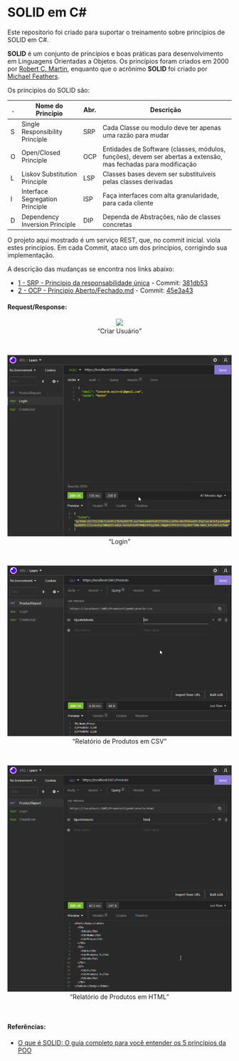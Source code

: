 # SOLID em C#

Este repositorio foi criado para suportar o treinamento sobre princípios de SOLID em C#.

**SOLID** é um conjunto de princípios e boas práticas para desenvolvimento em Linguagens Orientadas a Objetos.
Os princípios foram criados em 2000 por [Robert C. Martin](https://www.google.com/search?q=Robert+C.+Martin&oq=Robert+C.+Martin&aqs=chrome..69i57.526j0j1&sourceid=chrome&ie=UTF-8), enquanto que o acrônimo **SOLID** foi criado por [Michael Feathers](https://www.google.com/search?q=Michael+Feathers&ei=VGwAYu2II4Cw5OUP_tCNuAE&ved=0ahUKEwjtgvanr-z1AhUAGLkGHX5oAxcQ4dUDCA4&uact=5&oq=Michael+Feathers&gs_lcp=Cgdnd3Mtd2l6EAMyBQguEIAEMgUIABCABDIGCAAQFhAeMgYIABAWEB4yBggAEBYQHjIGCAAQFhAeMgYIABAWEB4yBggAEBYQHjIGCAAQFhAeMgYIABAWEB5KBAhBGABKBAhGGABQAFgAYLkBaABwAHgAgAF2iAF2kgEDMC4xmAEAoAECoAEBwAEB&sclient=gws-wiz).

Os principios do SOLID são:

| . | Nome do Principio               | Abr. | Descrição                                                                                                      |
|---|---------------------------------|------|----------------------------------------------------------------------------------------------------------------|
| S | Single Responsibility Principle | SRP  | Cada Classe ou modulo deve ter apenas uma razão para mudar                                                     |
| O | Open/Closed Principle           | OCP  | Entidades de Software (classes, módulos, funções), devem ser abertas a extensão, mas fechadas para modificação |
| L | Liskov Substitution Principle   | LSP  | Classes bases devem ser substituíveis pelas classes derivadas                                                  |
| I | Interface Segregation Principle | ISP  | Faça interfaces com alta granularidade, para cada cliente                                                      |
| D | Dependency Inversion Principle  | DIP  | Dependa de Abstrações, não de classes concretas                                                                |

O projeto aqui mostrado é um serviço REST, que, no commit inicial. viola estes princípios. Em cada Commit, ataco um dos princípios, corrigindo sua implementação.

A descrição das mudanças se encontra nos links abaixo:

* [1 - SRP - Principio da responsabilidade única](1-SRP.md) - Commit: [381db53](https://github.com/leonardev/cSharpSolid/commit/381db5349656fb699d88828495c0e43bf6f086e2)
* [2 - OCP - Principio Aberto/Fechado.md](2-OCP.md)  - Commit: [45e3a43](https://github.com/leonardev/cSharpSolid/commit/45e3a4380a13b76dee5cc6d4323e50e4d9aaceba)
<!-- * [3 - LSP - Principio da Substituição de Liskov](3-LSP.md)<!-- - Commit: [](https://github.com/leonardev/cSharpSolid/commit/)
* [4 - ISP - Principio de Segregação de Interfaces](4-ISP.md) - Commit: [](https://github.com/leonardev/cSharpSolid/commit/)
* [5 - DIP - Principio da Inversão de Dependencia](5-DIP.md) - Commit [](https://github.com/leonardev/cSharpSolid/commit/) -->

#### Request/Response:
<p align="center"><img src='./Assets/Insomnia – CreateUser.png'><br>
    <q align="center">Criar Usuário</q>
</p>
<br>

<p align="center"><img src='./Assets/Insomnia - Login.png'><br>
    <q align="center">Login</q>
</p>
<br>

<p align="center"><img src='./Assets/Insomnia - ProductReport-1.png'><br>
    <q align="center">Relatório de Produtos em CSV</q>
</p>
<br>
<p align="center"><img src='./Assets/Insomnia - ProductReport-2.png'><br>
    <q align="center">Relatório de Produtos em HTML</q>
</p>
<br>

#### Referências:
- [O que é SOLID: O guia completo para você entender os 5 princípios da POO](https://medium.com/desenvolvendo-com-paixao/o-que-%C3%A9-solid-o-guia-completo-para-voc%C3%AA-entender-os-5-princ%C3%ADpios-da-poo-2b937b3fc530)
